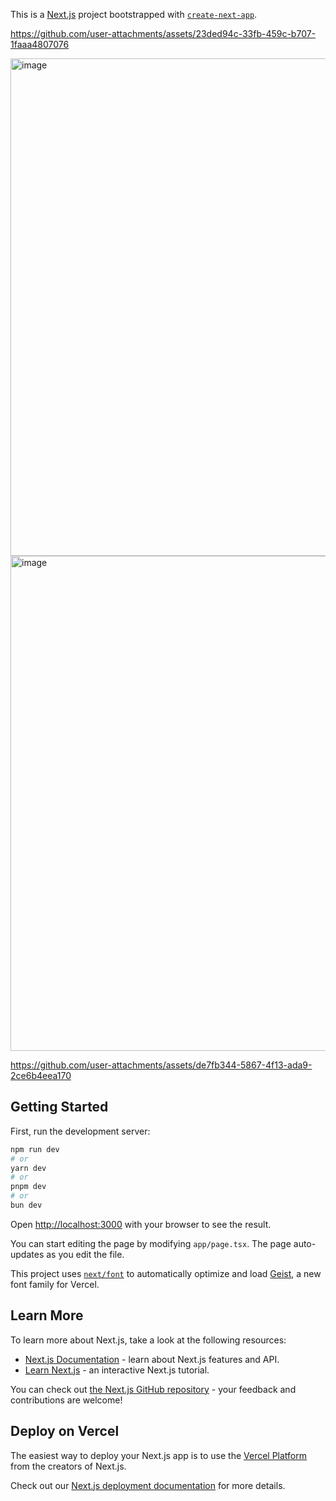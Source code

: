 This is a [Next.js](https://nextjs.org) project bootstrapped with [`create-next-app`](https://nextjs.org/docs/app/api-reference/cli/create-next-app).



https://github.com/user-attachments/assets/23ded94c-33fb-459c-b707-1faaa4807076

<img width="1439" height="796" alt="image" src="https://github.com/user-attachments/assets/1facc56e-a72a-4b5b-82d2-c52daa250a58" />

<img width="1436" height="792" alt="image" src="https://github.com/user-attachments/assets/d7959ef2-28bf-41a5-a790-5c14bb7dc1f4" />


https://github.com/user-attachments/assets/de7fb344-5867-4f13-ada9-2ce6b4eea170




## Getting Started

First, run the development server:

```bash
npm run dev
# or
yarn dev
# or
pnpm dev
# or
bun dev
```

Open [http://localhost:3000](http://localhost:3000) with your browser to see the result.

You can start editing the page by modifying `app/page.tsx`. The page auto-updates as you edit the file.

This project uses [`next/font`](https://nextjs.org/docs/app/building-your-application/optimizing/fonts) to automatically optimize and load [Geist](https://vercel.com/font), a new font family for Vercel.

## Learn More

To learn more about Next.js, take a look at the following resources:

- [Next.js Documentation](https://nextjs.org/docs) - learn about Next.js features and API.
- [Learn Next.js](https://nextjs.org/learn) - an interactive Next.js tutorial.

You can check out [the Next.js GitHub repository](https://github.com/vercel/next.js) - your feedback and contributions are welcome!

## Deploy on Vercel

The easiest way to deploy your Next.js app is to use the [Vercel Platform](https://vercel.com/new?utm_medium=default-template&filter=next.js&utm_source=create-next-app&utm_campaign=create-next-app-readme) from the creators of Next.js.

Check out our [Next.js deployment documentation](https://nextjs.org/docs/app/building-your-application/deploying) for more details.
